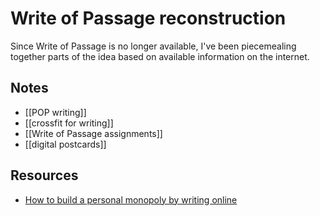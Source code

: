 # Write of Passage reconstruction 

Since Write of Passage is no longer available, I've been piecemealing together parts of the idea based on available information on the internet.

## Notes
* [[POP writing]]
* [[crossfit for writing]]
* [[Write of Passage assignments]]
* [[digital postcards]]




## Resources

* [How to build a personal monopoly by writing online](https://writeofpassage.com/blog/the-ultimate-guide-to-writing-online/)